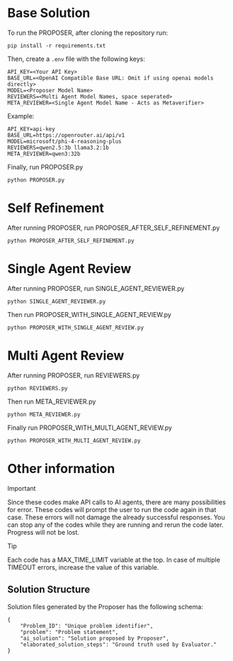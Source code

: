 # Base Solution

To run the PROPOSER, after cloning the repository run:
```
pip install -r requirements.txt
```

Then, create a ```.env``` file with the following keys:
```
API_KEY=<Your API Key>
BASE_URL=<OpenAI Compatible Base URL: Omit if using openai models directly>
MODEL=<Proposer Model Name>
REVIEWERS=<Multi Agent Model Names, space seperated>
META_REVIEWER=<Single Agent Model Name - Acts as Metaverifier>
```

Example:
```
API_KEY=api-key
BASE_URL=https://openrouter.ai/api/v1
MODEL=microsoft/phi-4-reasoning-plus
REVIEWERS=qwen2.5:3b llama3.2:1b
META_REVIEWER=qwen3:32b
```

Finally, run PROPOSER.py
```
python PROPOSER.py
```

# Self Refinement

After running PROPOSER, run PROPOSER_AFTER_SELF_REFINEMENT.py
```
python PROPOSER_AFTER_SELF_REFINEMENT.py
```

# Single Agent Review

After running PROPOSER, run SINGLE_AGENT_REVIEWER.py
```
python SINGLE_AGENT_REVIEWER.py
```

Then run PROPOSER_WITH_SINGLE_AGENT_REVIEW.py
```
python PROPOSER_WITH_SINGLE_AGENT_REVIEW.py
```

# Multi Agent Review

After running PROPOSER, run REVIEWERS.py
```
python REVIEWERS.py
```

Then run META_REVIEWER.py
```
python META_REVIEWER.py
```

Finally run PROPOSER_WITH_MULTI_AGENT_REVIEW.py
```
python PROPOSER_WITH_MULTI_AGENT_REVIEW.py
```

# Other information

> [!IMPORTANT]  
> Since these codes make API calls to AI agents, there are many possibilities for error. These codes will prompt the user to run the code again in that case.
> These errors will not damage the already successful responses. 
> You can stop any of the codes while they are running and rerun the code later. Progress will not be lost.

> [!TIP]
> Each code has a MAX_TIME_LIMIT variable at the top. In case of multiple TIMEOUT errors, increase the value of this variable.

## Solution Structure

Solution files generated by the Proposer has the following schema:
```
{
    "Problem_ID": "Unique problem identifier", 
    "problem": "Problem statement", 
    "ai_solution": "Solution proposed by Proposer", 
    "elaborated_solution_steps": "Ground truth used by Evaluator."
}
```